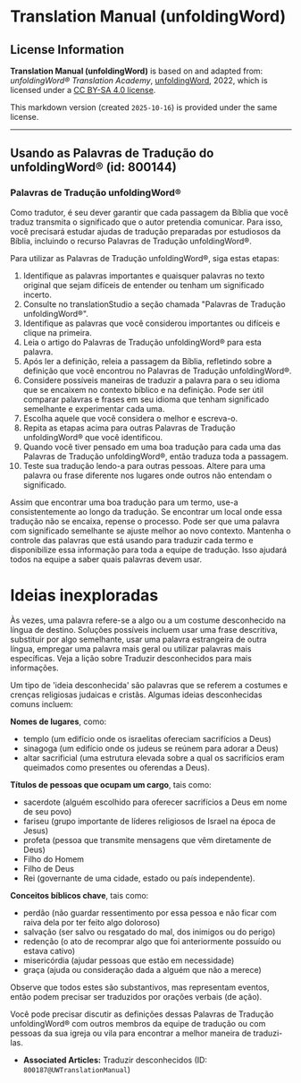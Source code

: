 # Translation Manual (unfoldingWord)

## License Information

**Translation Manual (unfoldingWord)** is based on and adapted from: _unfoldingWord® Translation Academy_, [unfoldingWord](https://unfoldingword.org/utw), 2022, which is licensed under a [CC BY-SA 4.0 license](https://creativecommons.org/licenses/by-sa/4.0/legalcode.en).

This markdown version (created `2025-10-16`) is provided under the same license.



--------------------------------

## Usando as Palavras de Tradução do unfoldingWord® (id: 800144)

### Palavras de Tradução unfoldingWord®

Como tradutor, é seu dever garantir que cada passagem da Bíblia que você traduz transmita o significado que o autor pretendia comunicar. Para isso, você precisará estudar ajudas de tradução preparadas por estudiosos da Bíblia, incluindo o recurso Palavras de Tradução unfoldingWord®.

Para utilizar as Palavras de Tradução unfoldingWord®, siga estas etapas:

1. Identifique as palavras importantes e quaisquer palavras no texto original que sejam difíceis de entender ou tenham um significado incerto.
2. Consulte no translationStudio a seção chamada "Palavras de Tradução unfoldingWord®".
3. Identifique as palavras que você considerou importantes ou difíceis e clique na primeira.
4. Leia o artigo do Palavras de Tradução unfoldingWord® para esta palavra.
5. Após ler a definição, releia a passagem da Bíblia, refletindo sobre a definição que você encontrou no Palavras de Tradução unfoldingWord®.
6. Considere possíveis maneiras de traduzir a palavra para o seu idioma que se encaixem no contexto bíblico e na definição. Pode ser útil comparar palavras e frases em seu idioma que tenham significado semelhante e experimentar cada uma.
7. Escolha aquele que você considera o melhor e escreva\-o.
8. Repita as etapas acima para outras Palavras de Tradução unfoldingWord® que você identificou.
9. Quando você tiver pensado em uma boa tradução para cada uma das Palavras de Tradução unfoldingWord®, então traduza toda a passagem.
10. Teste sua tradução lendo\-a para outras pessoas. Altere para uma palavra ou frase diferente nos lugares onde outros não entendam o significado.

Assim que encontrar uma boa tradução para um termo, use\-a consistentemente ao longo da tradução. Se encontrar um local onde essa tradução não se encaixa, repense o processo. Pode ser que uma palavra com significado semelhante se ajuste melhor ao novo contexto. Mantenha o controle das palavras que está usando para traduzir cada termo e disponibilize essa informação para toda a equipe de tradução. Isso ajudará todos na equipe a saber quais palavras devem usar.

Ideias inexploradas
===================

Às vezes, uma palavra refere\-se a algo ou a um costume desconhecido na língua de destino. Soluções possíveis incluem usar uma frase descritiva, substituir por algo semelhante, usar uma palavra estrangeira de outra língua, empregar uma palavra mais geral ou utilizar palavras mais específicas. Veja a lição sobre Traduzir desconhecidos para mais informações.

Um tipo de 'ideia desconhecida' são palavras que se referem a costumes e crenças religiosas judaicas e cristãs. Algumas ideias desconhecidas comuns incluem:

**Nomes de lugares**, como:

* templo (um edifício onde os israelitas ofereciam sacrifícios a Deus)
* sinagoga (um edifício onde os judeus se reúnem para adorar a Deus)
* altar sacrificial (uma estrutura elevada sobre a qual os sacrifícios eram queimados como presentes ou oferendas a Deus).

**Títulos de pessoas que ocupam um cargo**, tais como:

* sacerdote (alguém escolhido para oferecer sacrifícios a Deus em nome de seu povo)
* fariseu (grupo importante de líderes religiosos de Israel na época de Jesus)
* profeta (pessoa que transmite mensagens que vêm diretamente de Deus)
* Filho do Homem
* Filho de Deus
* Rei (governante de uma cidade, estado ou país independente).

**Conceitos bíblicos chave**, tais como:

* perdão (não guardar ressentimento por essa pessoa e não ficar com raiva dela por ter feito algo doloroso)
* salvação (ser salvo ou resgatado do mal, dos inimigos ou do perigo)
* redenção (o ato de recomprar algo que foi anteriormente possuído ou estava cativo)
* misericórdia (ajudar pessoas que estão em necessidade)
* graça (ajuda ou consideração dada a alguém que não a merece)

Observe que todos estes são substantivos, mas representam eventos, então podem precisar ser traduzidos por orações verbais (de ação).

Você pode precisar discutir as definições dessas Palavras de Tradução unfoldingWord® com outros membros da equipe de tradução ou com pessoas da sua igreja ou vila para encontrar a melhor maneira de traduzi\-las.

* **Associated Articles:** Traduzir desconhecidos (ID: `800187@UWTranslationManual`)

